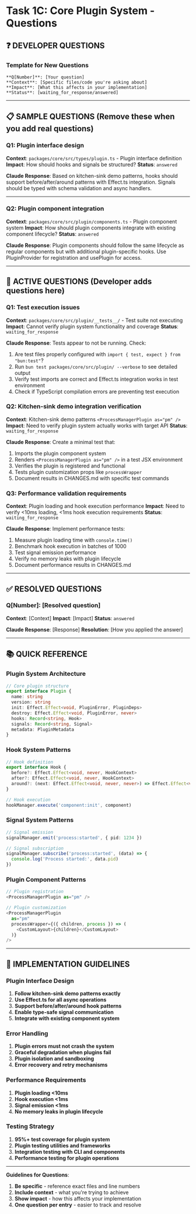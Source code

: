 # Task 1C: Core Plugin System - Questions

## **❓ DEVELOPER QUESTIONS**

### **Template for New Questions**
```
**Q[Number]**: [Your question]
**Context**: [Specific files/code you're asking about]
**Impact**: [What this affects in your implementation]
**Status**: [waiting_for_response/answered]
```

---

## **📋 SAMPLE QUESTIONS** (Remove these when you add real questions)

### **Q1**: Plugin interface design
**Context**: `packages/core/src/types/plugin.ts` - Plugin interface definition
**Impact**: How should hooks and signals be structured?
**Status**: `answered`

**Claude Response**: Based on kitchen-sink demo patterns, hooks should support before/after/around patterns with Effect.ts integration. Signals should be typed with schema validation and async handlers.

---

### **Q2**: Plugin component integration
**Context**: `packages/core/src/plugin/components.ts` - Plugin component system
**Impact**: How should plugin components integrate with existing component lifecycle?
**Status**: `answered`

**Claude Response**: Plugin components should follow the same lifecycle as regular components but with additional plugin-specific hooks. Use PluginProvider for registration and usePlugin for access.

---

## **🔄 ACTIVE QUESTIONS** (Developer adds questions here)

### **Q1**: Test execution issues
**Context**: `packages/core/src/plugin/__tests__/` - Test suite not executing
**Impact**: Cannot verify plugin system functionality and coverage
**Status**: `waiting_for_response`

**Claude Response**: Tests appear to not be running. Check:
1. Are test files properly configured with `import { test, expect } from "bun:test"`?
2. Run `bun test packages/core/src/plugin/ --verbose` to see detailed output
3. Verify test imports are correct and Effect.ts integration works in test environment
4. Check if TypeScript compilation errors are preventing test execution

### **Q2**: Kitchen-sink demo integration verification
**Context**: Kitchen-sink demo patterns `<ProcessManagerPlugin as="pm" />`
**Impact**: Need to verify plugin system actually works with target API
**Status**: `waiting_for_response`

**Claude Response**: Create a minimal test that:
1. Imports the plugin component system
2. Renders `<ProcessManagerPlugin as="pm" />` in a test JSX environment  
3. Verifies the plugin is registered and functional
4. Tests plugin customization props like `processWrapper`
5. Document results in CHANGES.md with specific test commands

### **Q3**: Performance validation requirements
**Context**: Plugin loading and hook execution performance
**Impact**: Need to verify <10ms loading, <1ms hook execution requirements
**Status**: `waiting_for_response`

**Claude Response**: Implement performance tests:
1. Measure plugin loading time with `console.time()`
2. Benchmark hook execution in batches of 1000
3. Test signal emission performance
4. Verify no memory leaks with plugin lifecycle
5. Document performance results in CHANGES.md

---

## **✅ RESOLVED QUESTIONS**

### **Q[Number]**: [Resolved question]
**Context**: [Context]
**Impact**: [Impact]
**Status**: `answered`

**Claude Response**: [Response]
**Resolution**: [How you applied the answer]

---

## **📚 QUICK REFERENCE**

### **Plugin System Architecture**
```typescript
// Core plugin structure
export interface Plugin {
  name: string
  version: string
  init: Effect.Effect<void, PluginError, PluginDeps>
  destroy: Effect.Effect<void, PluginError, never>
  hooks: Record<string, Hook>
  signals: Record<string, Signal>
  metadata: PluginMetadata
}
```

### **Hook System Patterns**
```typescript
// Hook definition
export interface Hook {
  before?: Effect.Effect<void, never, HookContext>
  after?: Effect.Effect<void, never, HookContext>
  around?: (next: Effect.Effect<void, never, never>) => Effect.Effect<void, never, HookContext>
}

// Hook execution
hookManager.execute('component:init', component)
```

### **Signal System Patterns**
```typescript
// Signal emission
signalManager.emit('process:started', { pid: 1234 })

// Signal subscription
signalManager.subscribe('process:started', (data) => {
  console.log('Process started:', data.pid)
})
```

### **Plugin Component Patterns**
```typescript
// Plugin registration
<ProcessManagerPlugin as="pm" />

// Plugin customization
<ProcessManagerPlugin 
  as="pm"
  processWrapper={({ children, process }) => (
    <CustomLayout>{children}</CustomLayout>
  )}
/>
```

---

## **🎯 IMPLEMENTATION GUIDELINES**

### **Plugin Interface Design**
1. **Follow kitchen-sink demo patterns exactly**
2. **Use Effect.ts for all async operations**
3. **Support before/after/around hook patterns**
4. **Enable type-safe signal communication**
5. **Integrate with existing component system**

### **Error Handling**
1. **Plugin errors must not crash the system**
2. **Graceful degradation when plugins fail**
3. **Plugin isolation and sandboxing**
4. **Error recovery and retry mechanisms**

### **Performance Requirements**
1. **Plugin loading <10ms**
2. **Hook execution <1ms**
3. **Signal emission <1ms**
4. **No memory leaks in plugin lifecycle**

### **Testing Strategy**
1. **95%+ test coverage for plugin system**
2. **Plugin testing utilities and frameworks**
3. **Integration testing with CLI and components**
4. **Performance testing for plugin operations**

---

**Guidelines for Questions**:
1. **Be specific** - reference exact files and line numbers
2. **Include context** - what you're trying to achieve
3. **Show impact** - how this affects your implementation
4. **One question per entry** - easier to track and resolve